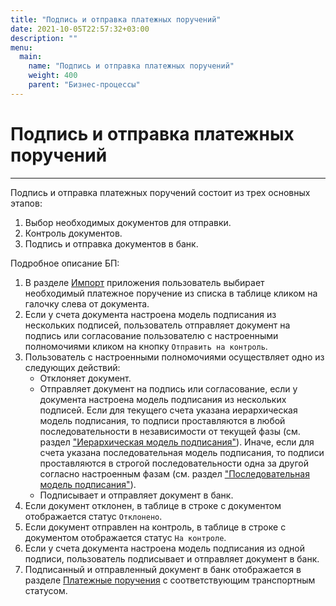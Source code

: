 ```yaml
---
title: "Подпись и отправка платежных поручений"
date: 2021-10-05T22:57:32+03:00
description: ""
menu:
  main:
    name: "Подпись и отправка платежных поручений"
    weight: 400
    parent: "Бизнес-процессы"
---
```


# Подпись и отправка платежных поручений
---

Подпись и отправка платежных поручений состоит из трех основных этапов:

1. Выбор необходимых документов для отправки.
2. Контроль документов.
3. Подпись и отправка документов в банк.

Подробное описание БП:

1.  В разделе [Импорт](/interface/user_menu/user/index.html#exchange_1c) приложения пользователь выбирает необходимый платежное поручение из списка в таблице кликом на галочку слева от документа.
2.  Если у счета документа настроена модель подписания из нескольких подписей, пользователь отправляет документ на подпись или согласование пользователю с настроенными полномочиями кликом на кнопку `Отправить на контроль`.
3.  Пользователь с настроенными полномочиями осуществляет одно из следующих действий:
    - Отклоняет документ.
    - Отправляет документ на подпись или согласование, если у документа настроена модель подписания из нескольких подписей. Если для текущего счета указана иерархическая модель подписания, то подписи проставляются в любой последовательности в независимости от текущей фазы (см. раздел ["Иерархическая модель подписания"](/interface/user_menu/import/index.html#hierarchical_model)). Иначе, если для счета указана последовательная модель подписания, то подписи проставляются в строгой последовательности одна за другой согласно настроенным фазам (см. раздел ["Последовательная модель подписания"](/interface/user_menu/import/index.html#sequential_model)).
    - Подписывает и отправляет документ в банк.
4.  Если документ отклонен, в таблице в строке с документом отображается статус `Отклонено`.
5.  Если документ отправлен на контроль, в таблице в строке с документом отображается статус `На контроле`.
6.  Если у счета документа настроена модель подписания из одной подписи, пользователь подписывает и отправляет документ в банк.
7.  Подписанный и отправленный документ в банк отображается в разделе [Платежные поручения](/interface/user_menu/user/index.html#payments) с соответствующим транспортным статусом.
